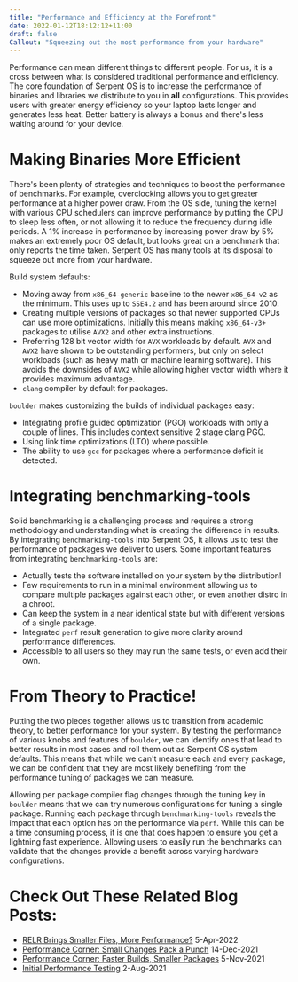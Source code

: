 ```yaml
---
title: "Performance and Efficiency at the Forefront"
date: 2022-01-12T18:12:12+11:00
draft: false
Callout: "Squeezing out the most performance from your hardware"
---
```


<!---
Why:
- Improve energy efficiency for battery life
- You have better things to do than wait

How:
- Making Binaries More Efficient (boulder optimizations)
- Integrating benchmarking-tools
- From Theory to Practice! (applying benchmark tests/results to faster packages)
--->

Performance can mean different things to different people. For us, it is a cross between what is considered
traditional performance and efficiency. The core foundation of Serpent OS is to increase the performance of binaries and
libraries we distribute to you in **all** configurations. This provides users with greater energy efficiency so your
laptop lasts longer and generates less heat. Better battery is always a bonus and there's less waiting around for your
device.

# Making Binaries More Efficient

There's been plenty of strategies and techniques to boost the performance of benchmarks. For example, overclocking
allows you to get greater performance at a higher power draw. From the OS side, tuning the kernel with various CPU
schedulers can improve performance by putting the CPU to sleep less often, or not allowing it to reduce the frequency
during idle periods. A 1% increase in performance by increasing power draw by 5% makes an extremely poor OS default,
but looks great on a benchmark that only reports the time taken. Serpent OS has many tools at its disposal to squeeze
out more from your hardware.

Build system defaults:
 - Moving away from `x86_64-generic` baseline to the newer `x86_64-v2` as the minimum. This uses up to `SSE4.2` and has
   been around since 2010.
 - Creating multiple versions of packages so that newer supported CPUs can use more optimizations. Initially this means
   making `x86_64-v3+` packages to utilise `AVX2` and other extra instructions.
 - Preferring 128 bit vector width for `AVX` workloads by default. `AVX` and `AVX2` have shown to be outstanding
   performers, but only on select workloads (such as heavy math or machine learning software). This avoids the
   downsides of `AVX2` while allowing higher vector width where it provides maximum advantage.
 - `clang` compiler by default for packages.

`boulder` makes customizing the builds of individual packages easy:
 - Integrating profile guided optimization (PGO) workloads with only a couple of lines. This includes context
   sensitive 2 stage clang PGO.
 - Using link time optimizations (LTO) where possible.
 - The ability to use `gcc` for packages where a performance deficit is detected.

# Integrating benchmarking-tools

Solid benchmarking is a challenging process and requires a strong methodology and understanding what is creating the
difference in results. By integrating `benchmarking-tools` into Serpent OS, it allows us to test the performance of
packages we deliver to users. Some important features from integrating `benchmarking-tools` are:

 - Actually tests the software installed on your system by the distribution!
 - Few requirements to run in a minimal environment allowing us to compare multiple packages against each other, or
   even another distro in a chroot.
 - Can keep the system in a near identical state but with different versions of a single package.
 - Integrated `perf` result generation to give more clarity around performance differences.
 - Accessible to all users so they may run the same tests, or even add their own.

# From Theory to Practice!

Putting the two pieces together allows us to transition from academic theory, to better performance for your system.
By testing the performance of various knobs and features of `boulder`, we can identify ones that lead to better results
in most cases and roll them out as Serpent OS system defaults. This means that while we can't measure each and every
package, we can be confident that they are most likely benefiting from the performance tuning of packages we can
measure.

Allowing per package compiler flag changes through the tuning key in `boulder` means that we can try numerous
configurations for tuning a single package. Running each package through `benchmarking-tools` reveals the impact that
each option has on the performance via `perf`. While this can be a time consuming process, it is one that does happen
to ensure you get a lightning fast experience. Allowing users to easily run the benchmarks can validate that the
changes provide a benefit across varying hardware configurations.

# Check Out These Related Blog Posts:

- [RELR Brings Smaller Files, More Performance?](/blog/2022/04/05/relr-brings-smaller-files-more-performance) 5-Apr-2022
- [Performance Corner: Small Changes Pack a Punch](/blog/2021/12/14/performance-corner-small-changes-pack-a-punch) 14-Dec-2021
- [Performance Corner: Faster Builds, Smaller Packages](/blog/2021/11/05/performance-corner-faster-builds-smaller-packages) 5-Nov-2021
- [Initial Performance Testing](/blog/2021/08/02/initial-performance-testing) 2-Aug-2021
